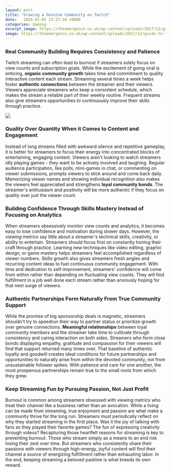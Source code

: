```yaml
---
layout: post
title: "Growing a Genuine Community on Twitch"
date:   2024-01-02 23:27:18 +0000
categories: Gaming
excerpt_image: https://theemergence.co.uk/wp-content/uploads/2017/12/guide-to-twitch-communities.png
image: https://theemergence.co.uk/wp-content/uploads/2017/12/guide-to-twitch-communities.png
---
```


### **Real Community Building Requires Consistency and Patience**
Twitch streaming can often lead to burnout if streamers solely focus on view counts and subscription goals. While the excitement of going viral is enticing, **organic community growth** takes time and commitment to quality interactive content each stream. 
Streaming several times a week helps foster **authentic connections** between the streamer and their viewers. Viewers appreciate streamers who keep a consistent schedule, which makes the stream a reliable part of their weekly routine. Frequent streams also give streamers opportunities to continuously improve their skills through practice. 

![](https://theemergence.co.uk/wp-content/uploads/2017/12/guide-to-twitch-communities.png)
### **Quality Over Quantity When it Comes to Content and Engagement** 
Instead of long streams filled with awkward silence and repetitive gameplay, it is better for streamers to focus their energy into concentrated blocks of entertaining, engaging content. Viewers aren't looking to watch streamers idly playing games - they want to be actively involved and laughing.
Regular audience participation, like polls, mini-games in chat, or commenting on viewer submissions, prompts viewers to stick around and come back daily. Memorizing viewer names and showing individual recognition also makes the viewers feel appreciated and strengthens **loyal community bonds**. The streamer's enthusiasm and positivity will be more authentic if they focus on quality over just the viewer count.
### **Building Confidence Through Skills Mastery Instead of Focusing on Analytics**
When streamers obsessively monitor view counts and analytics, it becomes easy to lose confidence and motivation during slower days. However, the viewing metrics say little about a streamer's technical skills, creativity, or ability to entertain. 
Streamers should focus first on constantly honing their craft through practice. Learning new techniques like video editing, graphic design, or game mastery helps streamers feel accomplished regardless of viewer numbers. Skills growth also gives streamers fresh angles and recurring content ideas to fuel continuous community engagement. 
With time and dedication to self-improvement, streamers' confidence will come from within rather than depending on fluctuating view counts. They will find fulfillment in a job well done each stream rather than anxiously hoping for that next surge of viewers.
### **Authentic Partnerships Form Naturally From True Community Support**
While the promise of big sponsorship deals is magnetic, streamers shouldn't try to speedrun their way to partner status or prioritize growth over genuine connections. **Meaningful relationships** between loyal community members and the streamer take time to cultivate through consistency and caring interaction on both sides.
Streamers who form close bonds displaying empathy, gratitude and compassion for their viewers will find that support returned many times over. That baseline of authentic loyalty and goodwill creates ideal conditions for future partnerships and opportunities to naturally arise from within the devoted community, not from unsustainable follower spikes. With patience and care for one another, the most prosperous partnerships remain true to the small roots from which they grew.
### **Keep Streaming Fun by Pursuing Passion, Not Just Profit** 
Burnout is common among streamers obsessed with viewing metrics who treat their channel like a business rather than an avocation. While a living can be made from streaming, true enjoyment and passion are what make a community thrive for the long run. 
Streamers must periodically reflect on why they started streaming in the first place. Was it the joy of talking with fans as they played their favorite games? The fun of expressing creativity through videos? Recapturing those heartfelt reasons for streaming is key to preventing burnout. 
Those who stream simply as a means to an end risk losing their zest over time. But streamers who consistently share their passions with viewers through high-energy, joyful content will find their channel a source of energizing fulfillment rather than exhausting labor. In the end, keeping streaming a beloved pastime is what breeds its own reward.